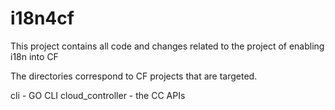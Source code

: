 i18n4cf
=======

This project contains all code and changes related to the project of enabling i18n into CF

The directories correspond to CF projects that are targeted.

cli - GO CLI
cloud_controller - the CC APIs
